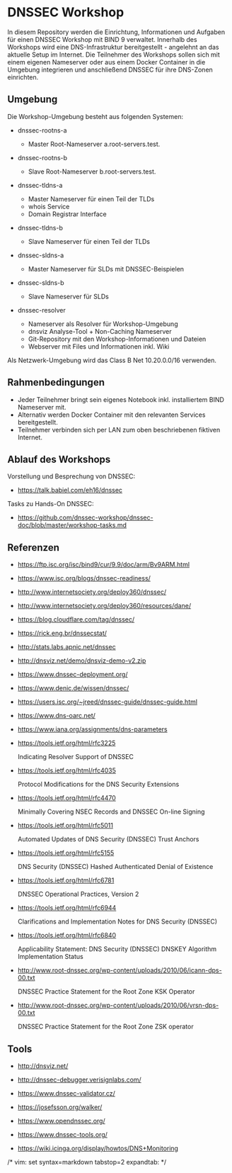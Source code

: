 # DNSSEC Workshop
In diesem Repository werden die Einrichtung, Informationen und Aufgaben für einen DNSSEC Workshop mit BIND 9 verwaltet.
Innerhalb des Workshops wird eine DNS-Infrastruktur bereitgestellt - angelehnt an das aktuelle Setup im Internet.
Die Teilnehmer des Workshops sollen sich mit einem eigenen Nameserver oder aus einem Docker Container in die Umgebung integrieren und anschließend DNSSEC für ihre DNS-Zonen einrichten.


## Umgebung
Die Workshop-Umgebung besteht aus folgenden Systemen:

* dnssec-rootns-a
  * Master Root-Nameserver a.root-servers.test.

* dnssec-rootns-b
  * Slave Root-Nameserver b.root-servers.test.

* dnssec-tldns-a
  * Master Nameserver für einen Teil der TLDs
  * whois Service
  * Domain Registrar Interface

* dnssec-tldns-b
  * Slave Nameserver für einen Teil der TLDs

* dnssec-sldns-a
  * Master Nameserver für SLDs mit DNSSEC-Beispielen

* dnssec-sldns-b
  * Slave Nameserver für SLDs

* dnssec-resolver
  * Nameserver als Resolver für Workshop-Umgebung
  * dnsviz Analyse-Tool + Non-Caching Nameserver
  * Git-Repository mit den Workshop-Informationen und Dateien
  * Webserver mit Files und Informationen inkl. Wiki

Als Netzwerk-Umgebung wird das Class B Net 10.20.0.0/16 verwenden.


## Rahmenbedingungen
* Jeder Teilnehmer bringt sein eigenes Notebook inkl. installiertem BIND Nameserver mit.
* Alternativ werden Docker Container mit den relevanten Services bereitgestellt.
* Teilnehmer verbinden sich per LAN zum oben beschriebenen fiktiven Internet.


## Ablauf des Workshops

Vorstellung und Besprechung von DNSSEC:

* https://talk.babiel.com/eh16/dnssec

Tasks zu Hands-On DNSSEC:
* https://github.com/dnssec-workshop/dnssec-doc/blob/master/workshop-tasks.md


## Referenzen

* https://ftp.isc.org/isc/bind9/cur/9.9/doc/arm/Bv9ARM.html

* https://www.isc.org/blogs/dnssec-readiness/

* http://www.internetsociety.org/deploy360/dnssec/

* http://www.internetsociety.org/deploy360/resources/dane/

* https://blog.cloudflare.com/tag/dnssec/

* https://rick.eng.br/dnssecstat/

* http://stats.labs.apnic.net/dnssec

* http://dnsviz.net/demo/dnsviz-demo-v2.zip

* https://www.dnssec-deployment.org/

* https://www.denic.de/wissen/dnssec/

* https://users.isc.org/~jreed/dnssec-guide/dnssec-guide.html

* https://www.dns-oarc.net/

* https://www.iana.org/assignments/dns-parameters

* https://tools.ietf.org/html/rfc3225

  Indicating Resolver Support of DNSSEC

* https://tools.ietf.org/html/rfc4035

  Protocol Modifications for the DNS Security Extensions

* https://tools.ietf.org/html/rfc4470

  Minimally Covering NSEC Records and DNSSEC On-line Signing

* https://tools.ietf.org/html/rfc5011

  Automated Updates of DNS Security (DNSSEC) Trust Anchors

* https://tools.ietf.org/html/rfc5155

  DNS Security (DNSSEC) Hashed Authenticated Denial of Existence

* https://tools.ietf.org/html/rfc6781

  DNSSEC Operational Practices, Version 2

* https://tools.ietf.org/html/rfc6944

  Clarifications and Implementation Notes for DNS Security (DNSSEC)

* https://tools.ietf.org/html/rfc6840

  Applicability Statement: DNS Security (DNSSEC) DNSKEY Algorithm Implementation Status

* http://www.root-dnssec.org/wp-content/uploads/2010/06/icann-dps-00.txt

  DNSSEC Practice Statement for the Root Zone KSK Operator

* http://www.root-dnssec.org/wp-content/uploads/2010/06/vrsn-dps-00.txt

  DNSSEC Practice Statement for the Root Zone ZSK operator


## Tools
* http://dnsviz.net/

* http://dnssec-debugger.verisignlabs.com/

* https://www.dnssec-validator.cz/

* https://josefsson.org/walker/

* https://www.opendnssec.org/

* https://www.dnssec-tools.org/

* https://wiki.icinga.org/display/howtos/DNS+Monitoring



/* vim: set syntax=markdown tabstop=2 expandtab: */
